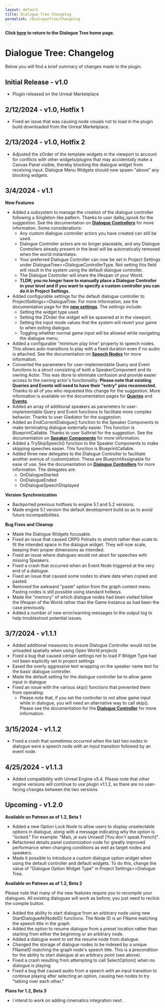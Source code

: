 ```yaml
---
layout: default
title: Dialogue Tree Changelog
permalink: /DialogueTree/Changelog
---
```

**Click [here](DialogueTree.md) to return to the Dialogue Tree home page.** 

# Dialogue Tree: Changelog
Below you will find a brief summary of changes made to the plugin. 

## Initial Release - v1.0  
- Plugin released on the Unreal Marketplace 

## 2/12/2024 - v1.0, Hotfix 1 
- Fixed an issue that was causing node visuals not to load in the plugin build downloaded from the Unreal Marketplace. 

## 2/13/2024 - v1.0, Hotfix 2
- Adjusted the zOrder of the template widgets in the viewport to account for conflicts with other widgets/plugins that may accidentally make a Canvas Panel visible, thereby blocking the dialogue widget from receiving input. Dialogue Menu Widgets should now spawn "above" any blocking widgets. 

## 3/4/2024 - v1.1
**New Features**
- Added a subsystem to manage the creation of the dialogue controller following a Singleton-like pattern. Thanks to user dalby_spook for the suggestion. See the documentation on [**Dialogue Controllers**](Documentation/DialogueController.md) for more information. Some considerations: 
    * Any custom dialogue controller actors you have created can still be used. 
    * Dialogue Controller actors are no longer placeable, and any Dialogue Controllers already present in the level will be automatically removed when the world instantiates.
    * Your preferred Dialogue Controller can now be set in Project Settings under DialogueTree>>DialogueControllerType. Not setting this field will result in the system using the default dialogue controller. 
    * The Dialogue Controller will share the lifespan of your World. 
    * **TLDR; you no longer have to manually place a Dialogue Controller in your level and if you want to specify a custom controller you can do it in Project Settings.**
- Added configurable settings for the default dialogue controller to ProjectSettings>>DialogueTree. For more information, see the documentation page for the [**new settings**](Documentation/PluginSettings.md). The settings include: 
    * Setting the widget type used 
    * Setting the ZOrder the widget will be spawned at in the viewport. 
    * Setting the input mode values that the system will revert your game to when exiting dialogue.
    * Toggling whether normal game input will be allowed while navigating the dialogue menu. 
- Added a configurable "minimum play time" property to speech nodes. This allows auto-transitions to play with a fixed duration even if no audio is attached. See the documentation on [**Speech Nodes**](Documentation/DialogueNodes.md#speech-node) for more information. 
- Converted the parameters for user-implementable Query and Event functions to a struct consisting of both a SpeakerComponent and its owning Actor. This was done to eliminate confusion and provide easier access to the owning actor's functionality. **Please note that existing Queries and Events will need to have their "entry" pins reconnected.** Thanks to all of you who requested this change for the suggestion. More information is available on the documentation pages for [**Queries**](Documentation/DialogueQuery.md) and [**Events**](Documentation/DialogueEvent.md).
- Added an array of additional speakers as parameters to user-implementable Query and Event functions to facilitate more complex behavior. Thanks to user Gladiator for the suggestion. 
- Added an EndCurrentDialogue() function to the Speaker Components to make terminating dialogue externally easier. This function is BlueprintCallable. Thanks to user Suthriel for the suggestion. See the documentation on [**Speaker Components**](Documentation/DialogueSpeakerComponent.md) for more information. 
- Added a TrySkipSpeech() function to the Speaker Components to make skipping speeches easier. This function is BlueprintCallable. 
- Added three new delegates to the Dialogue Controller to facilitate another avenue of customization. These are BlueprintAssignable for ease of use. See the documentation on [**Dialogue Controllers**](Documentation/DialogueController.md) for more information. The delegates are:
    * OnDialogueStarted
    * OnDialogueEnded
    * OnDialogueSpeechDisplayed

**Version Synchronization**
- Backported previous hotfixes to engine 5.1 and 5.2 versions.
- Made engine 5.1 version the default development build so as to avoid future incompatibilities. 

**Bug Fixes and Cleanup**
- Made the Dialogue Widgets focusable. 
- Fixed an issue that caused CRPG Potraits to stretch rather than scale to fit the intended space in the dialogue widget. They will now scale, keeping their proper dimensions as intended.
- Fixed an issue where dialogues would not abort for speeches with missing Speakers. 
- Fixed a crash that occurred when an Event Node triggered at the very end of a dialogue. 
- Fixed an issue that caused some nodes to share data when copied and pasted. 
- Removed the awkward "paste" option from the graph context menu. Pasting nodes is still possible using standard hotkeys.
- Made the "memory" of which dialogue nodes had been visited follow the lifespan of the World rather than the Game Instance as had been the case previously.  
- Added a number of new error/warning messages to the output log to help troubleshoot potential issues. 

## 3/7/2024 - v1.1.1
- Added additional measures to ensure Dialogue Controller would not be unloaded spatially when using Open World projects
- Fixed a bug that caused certain settings not to load if Widget Type had not been explicitly set in project settings
- Eased the overly aggressive text wrapping on the speaker name text for the basic dialogue controller.
- Made the default setting for the dialogue controller be to allow game input in dialogue 
- Fixed an issue with the various skip() functions that prevented them from operating:
    * Please note that, if you set the controller to not allow game input while in dialogue, you will need an alternative way to call skip(). Please see the documentation for the [**Dialogue Controller**](Documentation/DialogueController.md) for more information.

## 3/15/2024 - v1.1.2
- Fixed a crash that sometimes occurred when the last two nodes in dialogue were a speech node with an input transition followed by an event node.

## 4/25/2024 - v1.1.3
- Added compatibility with Unreal Engine v5.4. Please note that other engine versions will continue to use plugin v1.1.2, as there are no user-facing changes between the two versions.

## Upcoming - v1.2.0
**Available on Patreon as of 1.2, Beta 1**
- Added a new Option Lock Node to allow users to display unselectable options in dialogue, along 
with a message indicating why the option is "locked." For example: "Mais, je suis Unraed! [You don't speak French]".
- Refactored details panel customization code for greatly improved performance when changing conditions as well as target nodes and speakers. 
- Made it possible to introduce a custom dialogue option widget when using the default controller 
and default widgets. To do this, change the value of "Dialogue Option Widget Type" in Project Settings>>Dialogue Tree. 

**Available on Patreon as of 1.2, Beta 2**

Please note that many of the new features require you to recompile your dialogues. All existing dialogues will work as before; you just need to reclick the compile button. 

- Added the ability to start dialogue from an arbitrary node using new StartDialogueAt(NodeID) functions. The Node ID is an FName matching the speech title in the graph. 
- Added the option to resume dialogue from a preset location rather than starting from either the beginning or an arbitrary node. 
- Added a dialogue event to set the resume node from dialogue. 
- Changed the storage of dialogue nodes to be indexed by a unique FNameID matching the graph node's speech title. This is a precondition for the ability to start dialogue at an arbitrary point (see above).
- Fixed a crash resulting from attempting to call SelectOption() when no dialogue is playing.
- Fixed a bug that caused audio from a speech with an input transition to continue playing after selecting an option, causing two nodes to try "talking over each other." 

**Plans for 1.2, Beta 3**
- I intend to work on adding cinematics integration next. 